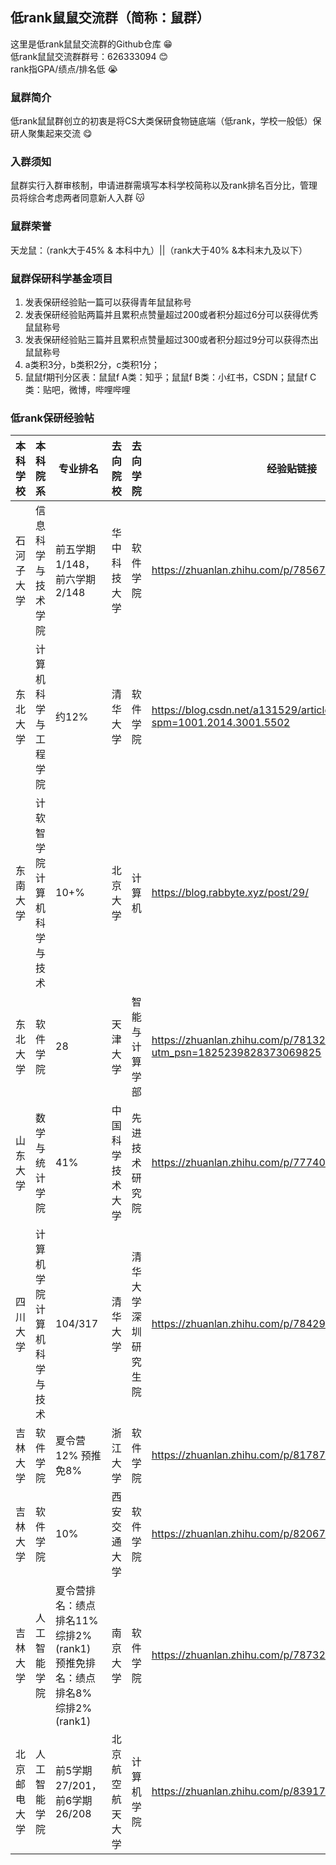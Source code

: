 ## 低rank鼠鼠交流群（简称：鼠群）
这里是低rank鼠鼠交流群的Github仓库 :grin: <br>
低rank鼠鼠交流群群号：626333094 :blush: <br>
rank指GPA/绩点/排名低 :sob: <br>
### 鼠群简介
低rank鼠鼠群创立的初衷是将CS大类保研食物链底端（低rank，学校一般低）保研人聚集起来交流 :yum:
### 入群须知
鼠群实行入群审核制，申请进群需填写本科学校简称以及rank排名百分比，管理员将综合考虑两者同意新人入群 :kissing_cat:
### 鼠群荣誉
天龙鼠：（rank大于45% & 本科中九）||（rank大于40% &本科末九及以下）
### 鼠群保研科学基金项目
1. 发表保研经验贴一篇可以获得青年鼠鼠称号 
2. 发表保研经验贴两篇并且累积点赞量超过200或者积分超过6分可以获得优秀鼠鼠称号 
3. 发表保研经验贴三篇并且累积点赞量超过300或者积分超过9分可以获得杰出鼠鼠称号 
4. a类积3分，b类积2分，c类积1分； 
4. 鼠鼠f期刊分区表：鼠鼠f A类：知乎；鼠鼠f B类：小红书，CSDN；鼠鼠f C类：贴吧，微博，哔哩哔哩
### 低rank保研经验帖

| 本科学校     | 本科院系                   | 专业排名                                                     | 去向院校         | 去向学院             | 经验贴链接                                                   |
| ------------ | -------------------------- | ------------------------------------------------------------ | ---------------- | -------------------- | ------------------------------------------------------------ |
| 石河子大学   | 信息科学与技术学院         | 前五学期1/148，前六学期2/148                                 | 华中科技大学     | 软件学院             | https://zhuanlan.zhihu.com/p/785675291                       |
| 东北大学     | 计算机科学与工程学院       | 约12%                                                        | 清华大学         | 软件学院             | https://blog.csdn.net/a131529/article/details/142664161?spm=1001.2014.3001.5502 |
| 东南大学     | 计软智学院计算机科学与技术 | 10+%                                                         | 北京大学         | 计算机               | https://blog.rabbyte.xyz/post/29/                            |
| 东北大学     | 软件学院                   | 28                                                           | 天津大学         | 智能与计算学部       | https://zhuanlan.zhihu.com/p/781324372?utm_psn=1825239828373069825 |
| 山东大学     | 数学与统计学院             | 41%                                                          | 中国科学技术大学 | 先进技术研究院       | https://zhuanlan.zhihu.com/p/777406632                       |
| 四川大学     | 计算机学院计算机科学与技术 | 104/317                                                      | 清华大学         | 清华大学深圳研究生院 | https://zhuanlan.zhihu.com/p/784295737                       |
| 吉林大学     | 软件学院                   | 夏令营12% 预推免8%                                           | 浙江大学         | 软件学院             | https://zhuanlan.zhihu.com/p/817874291                       |
| 吉林大学     | 软件学院                   | 10%                                                          | 西安交通大学     | 软件学院             | https://zhuanlan.zhihu.com/p/820675762                       |
| 吉林大学     | 人工智能学院               | 夏令营排名：绩点排名11% 综排2%(rank1) 预推免排名：绩点排名8% 综排2%(rank1) | 南京大学         | 软件学院             | https://zhuanlan.zhihu.com/p/787329401                       |
| 北京邮电大学 | 人工智能学院               | 前5学期27/201，前6学期26/208                                 | 北京航空航天大学 | 计算机学院           | https://zhuanlan.zhihu.com/p/839171218                       |



